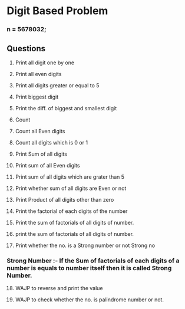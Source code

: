 # Digit Based Problem
### n = 5678032;
## Questions

1. Print all digit one by one

2. Print all even digits

3. Print all digits greater or equal to 5

4. Print biggest digit

5. Print the diff. of biggest and smallest digit

6. Count 

7. Count all Even digits 

8. Count all digits which is 0 or 1

9. Print Sum of all digits

10. Print sum of all Even digits

11. Print sum of all digits which are grater than 5

12. Print whether sum of all digits are Even or not

13. Print Product of all digits other than zero

14. Print the factorial of each digits of the number

15. Print the sum of factorials of all digits of number.

16. print the sum of factorials of all digits of number.

17. Print whether the no. is a Strong number or not Strong no 

### Strong Number :- If the Sum of factorials of each digits of a number is equals to number itself then it is called Strong Number.

18. WAJP to reverse and print the value

19. WAJP to check whether the no. is palindrome number or not.